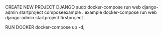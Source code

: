 CREATE NEW PROJECT DJANGO
sudo docker-compose run web django-admin startproject composeexample .
example 
    docker-compose run web django-admin startproject firstproject .



RUN DOCKER 
docker-compose up -d;

